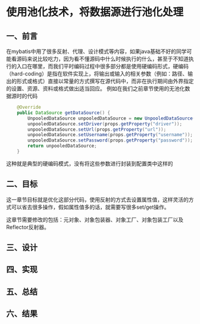 # 使用池化技术，将数据源进行池化处理
## 一、前言
在mybatis中用了很多反射、代理、设计模式等内容，如果java基础不好的同学可能看源码来说比较吃力，因为看不懂源码中什么时候执行的什么，甚至于不知道执行的入口在哪里，而我们平时编码过程中很多部分都是使用硬编码形式，硬编码（hard-coding）是指在软件实现上，将输出或输入的相关参数（例如：路径、输出的形式或格式）直接以常量的方式撰写在源代码中，而非在执行期间由外界指定的设置、资源、资料或格式做出适当回应。
例如在我们之前章节使用的无池化数据源时的代码
```java
    @Override
    public DataSource getDataSource() {
        UnpooledDataSource unpooledDataSource = new UnpooledDataSource();
        unpooledDataSource.setDriver(props.getProperty("driver"));
        unpooledDataSource.setUrl(props.getProperty("url"));
        unpooledDataSource.setUsername(props.getProperty("username"));
        unpooledDataSource.setPassword(props.getProperty("password"));
        return unpooledDataSource;
    }
```
这种就是典型的硬编码模式，没有将这些参数进行封装到配置类中这样的
## 二、目标
这一章节目标就是优化这部分代码，使用反射的方式去设置属性值，这样灵活的方式可以省去很多操作，假如属性值多的话，就需要写很多set/get操作。

这章节需要修改的包括：元对象、对象包装器、对象工厂、对象包装工厂以及Reflector反射器。
## 三、设计
## 四、实现
## 五、总结
## 六、结果